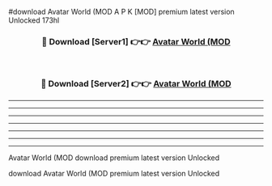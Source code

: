 #download Avatar World (MOD A P K [MOD] premium latest version Unlocked 173hl 



<div align="center">
<h3>🔴 Download [Server1] 👉👉 <a href="https://apkdownload3.web.app/">Avatar World (MOD</a></h3><br>

<h3>🔴 Download [Server2] 👉👉 <a href="https://apkdownload3.web.app/">Avatar World (MOD</a></h3>
</div>





----------------------------------------------------------

----------------------------------------------------------

----------------------------------------------------------

----------------------------------------------------------

----------------------------------------------------------

----------------------------------------------------------

----------------------------------------------------------

Avatar World (MOD download premium latest version Unlocked

download Avatar World (MOD premium latest version Unlocked
